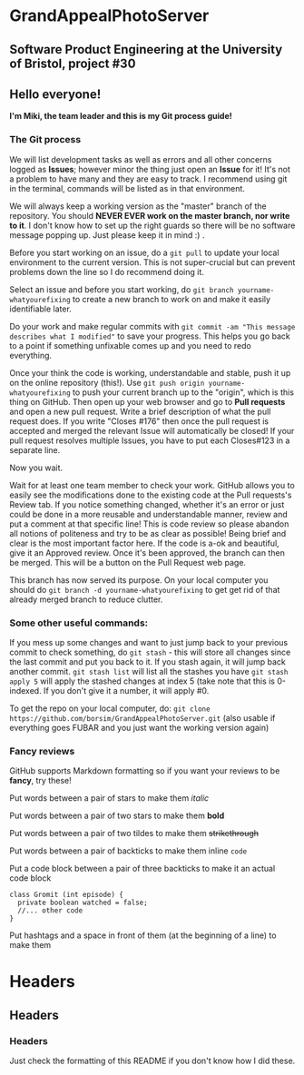 # GrandAppealPhotoServer
## Software Product Engineering at the University of Bristol, project #30

## Hello everyone!
**I'm Miki, the team leader and this is my Git process guide!**

### The Git process

We will list development tasks as well as errors and all other concerns logged as **Issues**;
however minor the thing just open an **Issue** for it! It's not a problem to have many and they are easy to track.
I recommend using git in the terminal, commands will be listed as in that environment.

We will always keep a working version as the "master" branch of the repository. 
You should **NEVER EVER work on the master branch, nor write to it**. I don't know how to set up the right guards
so there will be no software message popping up. Just please keep it in mind :) .

Before you start working on an issue, do a `` git pull `` to update your local environment to the current version.
This is not super-crucial but can prevent problems down the line so I do recommend doing it.

Select an issue and before you start working, do `` git branch yourname-whatyourefixing `` to create a new branch
to work on and make it easily identifiable later.

Do your work and make regular commits with `` git commit -am "This message describes what I modified" `` to save your progress.
This helps you go back to a point if something unfixable comes up and you need to redo everything. 

Once your think the code is working, understandable and stable, push it up on the online repository (this!).
Use `` git push origin yourname-whatyourefixing `` to push your current branch up to the "origin", which is this thing on GitHub.
Then open up your web browser and go to **Pull requests** and open a new pull request.
Write a brief description of what the pull request does. 
If you write "Closes #176" then once the pull request is accepted and merged the relevant Issue will automatically be closed!
If your pull request resolves multiple Issues, you have to put each Closes#123 in a separate line.

Now you wait.

Wait for at least one team member to check your work. GitHub allows you to easily see the modifications done to the existing code 
at the Pull requests's Review tab.
If you notice something changed, whether it's an error or just could be done in a more reusable and understandable manner, review 
and put a comment at that specific line! This is code review so please abandon all notions of politeness and
try to be as clear as possible! Being brief and clear is the most important factor here.
If the code is a-ok and beautiful, give it an Approved review.
Once it's been approved, the branch can then be merged. This will be a button on the Pull Request web page.

This branch has now served its purpose. On your local computer you should do `` git branch -d yourname-whatyourefixing `` to get 
get rid of that already merged branch to reduce clutter.

### Some other useful commands:
If you mess up some changes and want to just jump back to your previous commit to check something, do
`` git stash ``    - this will store all changes since the last commit and put you back to it. If you stash again, it will jump 
back another commit.
`` git stash list `` will list all the stashes you have
`` git stash apply 5 `` will apply the stashed changes at index 5 (take note that this is 0-indexed. If you don't give it a number, it will apply #0.

To get the repo on your local computer, do:
`` git clone https://github.com/borsim/GrandAppealPhotoServer.git ``
(also usable if everything goes FUBAR and you just want the working version again)

### Fancy reviews
GitHub supports Markdown formatting so if you want your reviews to be **fancy**, try these!

Put words between a pair of stars to make them *italic*

Put words between a pair of two stars to make them **bold**

Put words between a pair of two tildes to make them ~~strikethrough~~

Put words between a pair of backticks to make them inline `code`

Put a code block between a pair of three backticks to make it an actual code block

```
class Gromit (int episode) {
  private boolean watched = false;
  //... other code
} 
```
Put hashtags and a space in front of them (at the beginning of a line) to make them
# Headers
## Headers
### Headers

Just check the formatting of this README if you don't know how I did these.
